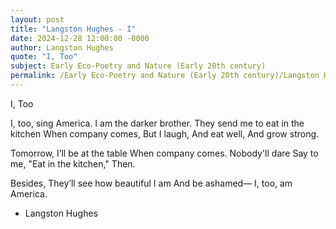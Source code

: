 ```yaml
---
layout: post
title: "Langston Hughes - I"
date: 2024-12-28 12:00:00 -0000
author: Langston Hughes
quote: "I, Too"
subject: Early Eco-Poetry and Nature (Early 20th century)
permalink: /Early Eco-Poetry and Nature (Early 20th century)/Langston Hughes/Langston Hughes - I
---
```


I, Too

I, too, sing America.
I am the darker brother.
They send me to eat in the kitchen
When company comes,
But I laugh,
And eat well,
And grow strong.

Tomorrow,
I’ll be at the table
When company comes.
Nobody'll dare
Say to me,
"Eat in the kitchen,"
Then.

Besides,
They’ll see how beautiful I am
And be ashamed—
I, too, am America.

- Langston Hughes
